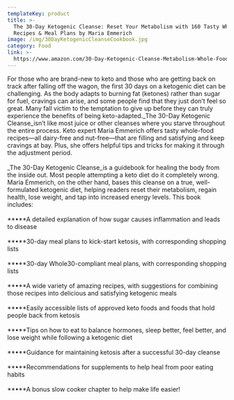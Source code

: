 ```yaml
---
templateKey: product
title: >-
  The 30-Day Ketogenic Cleanse: Reset Your Metabolism with 160 Tasty Whole-Food
  Recipes & Meal Plans by Maria Emmerich
image: /img/30DayKetogenicCleanseCookbook.jpg
category: Food
link: >-
  https://www.amazon.com/30-Day-Ketogenic-Cleanse-Metabolism-Whole-Food/dp/1628601167/ref=sr_1_12?ie=UTF8&qid=1513133080&sr=8-12&keywords=ketogenic+diet
---
```

For those who are brand-new to keto and those who are getting back on track after falling off the wagon, the first 30 days on a ketogenic diet can be challenging. As the body adapts to burning fat (ketones) rather than sugar for fuel, cravings can arise, and some people find that they just don’t feel so great. Many fall victim to the temptation to give up before they can truly experience the benefits of being keto-adapted._The 30-Day Ketogenic Cleanse_isn’t like most juice or other cleanses where you starve throughout the entire process. Keto expert Maria Emmerich offers tasty whole-food recipes—all dairy-free and nut-free—that are filling and satisfying and keep cravings at bay. Plus, she offers helpful tips and tricks for making it through the adjustment period.\
\
_The 30-Day Ketogenic Cleanse_is a guidebook for healing the body from the inside out. Most people attempting a keto diet do it completely wrong. Maria Emmerich, on the other hand, bases this cleanse on a true, well-formulated ketogenic diet, helping readers reset their metabolism, regain health, lose weight, and tap into increased energy levels. This book includes:\
\
**•**A detailed explanation of how sugar causes inflammation and leads to disease\
\
**•**30-day meal plans to kick-start ketosis, with corresponding shopping lists\
\
**•**30-day Whole30-compliant meal plans, with corresponding shopping lists\
\
**•**A wide variety of amazing recipes, with suggestions for combining those recipes into delicious and satisfying ketogenic meals\
\
**•**Easily accessible lists of approved keto foods and foods that hold people back from ketosis\
\
**•**Tips on how to eat to balance hormones, sleep better, feel better, and lose weight while following a ketogenic diet\
\
**•**Guidance for maintaining ketosis after a successful 30-day cleanse\
\
**•**Recommendations for supplements to help heal from poor eating habits\
\
**•**A bonus slow cooker chapter to help make life easier!
